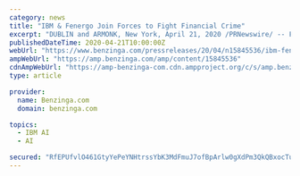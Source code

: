 ```yaml
---
category: news
title: "IBM & Fenergo Join Forces to Fight Financial Crime"
excerpt: "DUBLIN and ARMONK, New York, April 21, 2020 /PRNewswire/ -- Fenergo, the leading provider of digital transformation, customer journey and client lifecycle management"
publishedDateTime: 2020-04-21T10:00:00Z
webUrl: "https://www.benzinga.com/pressreleases/20/04/n15845536/ibm-fenergo-join-forces-to-fight-financial-crime"
ampWebUrl: "https://amp.benzinga.com/amp/content/15845536"
cdnAmpWebUrl: "https://amp-benzinga-com.cdn.ampproject.org/c/s/amp.benzinga.com/amp/content/15845536"
type: article

provider:
  name: Benzinga.com
  domain: benzinga.com

topics:
  - IBM AI
  - AI

secured: "RfEPUfvlO461GtyYePeYNHtrssYbK3MdFmuJ7ofBpArlw0gXdPm3QkQBxocTuEtsk4DqipZVpkgqAQCh0A1ftPO2k6k1aoXGWXCUr0B5gMlviXp7j+LYM2LqmOMFktfY2T0HGjPMOhUXnr77kyeCOrmLqRWT0ubAcYSW44Hm5HfPcZjmtlbQkUPdeX6yaIWWCnAeNHjpqGsv2VT98GG7ViDSHt34CEEAc/CIxwY52yxmeLMoI+uqrYIQPnk1cJqdc+ex1xrgaR0Q/CMbiomb3xVwGjaiZwz7Dvpyqh0Lsk8l10ImxovuoZHkJeLKB9XZ;o3y/5bqXVGdQx5x4PEUBcA=="
---
```


